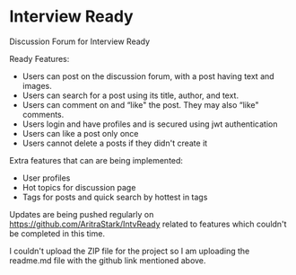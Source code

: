# Interview Ready
Discussion Forum for Interview Ready


Ready Features:
- Users can post on the discussion forum, with a post having text and
images.
- Users can search for a post using its title, author, and text.
- Users can comment on and “like" the post. They may also “like"
comments.
- Users login and have profiles and is secured using jwt authentication
- Users can like a post only once
- Users cannot delete a posts if they didn't create it


Extra features that can are being implemented:
- User profiles
- Hot topics for discussion page
- Tags for posts and quick search by hottest in tags

Updates are being pushed regularly on https://github.com/AritraStark/IntvReady related to features which couldn't be completed in this time.


I couldn't upload the ZIP file for the project so I am uploading the readme.md file with the github link mentioned above.